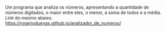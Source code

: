 Um programa que analiza os números, apresentando a quantidade de números digitados, o maior entre eles, o menor, a soma de todos e a média.
Link do mesmo abaixo.
https://rogerioduenas.github.io/analizador_de_numeros/
